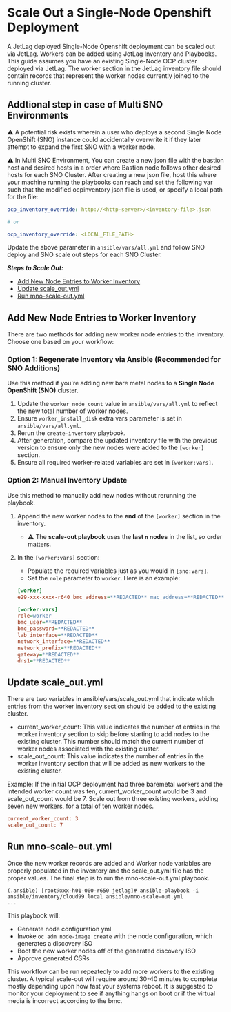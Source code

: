 # Scale Out a Single-Node Openshift Deployment

A JetLag deployed Single-Node Openshift deployment can be scaled out via JetLag. Workers can be added using JetLag Inventory and Playbooks. This guide assumes you have an existing Single-Node OCP cluster deployed via JetLag. The worker section in the JetLag inventory file should contain records that represent the worker nodes currently joined to the running cluster.

## Addtional step in case of Multi SNO Environments

⚠️ A potential risk exists wherein a user who deploys a second Single Node OpenShift (SNO) instance could accidentally overwrite it if they later attempt to expand the first SNO with a worker node.

⚠️ In Multi SNO Environment, You can create a new json file with the bastion host and desired hosts in a order where Bastion node follows other desired hosts for each SNO Cluster. After creating a new json file, host this where your machine running the playbooks can reach and set the following var such that the modified ocpinventory json file is used, or specify a local path for the file:

```yaml
ocp_inventory_override: http://<http-server>/<inventory-file>.json

# or

ocp_inventory_override: <LOCAL_FILE_PATH>
```

Update the above parameter in `ansible/vars/all.yml` and follow SNO deploy and SNO scale out steps for each SNO Cluster.

_**Steps to Scale Out:**_
- [Add New Node Entries to Worker Inventory](#add-new-node-entries-to-worker-inventory)
- [Update scale_out.yml](#update-scale_out.yml)
- [Run mno-scale-out.yml](#run-mno-scale-out.yml)

## Add New Node Entries to Worker Inventory

There are two methods for adding new worker node entries to the inventory. Choose one based on your workflow:

### Option 1: Regenerate Inventory via Ansible (Recommended for SNO Additions)

Use this method if you're adding new bare metal nodes to a **Single Node OpenShift (SNO)** cluster.

1. Update the `worker_node_count` value in `ansible/vars/all.yml` to reflect the new total number of worker nodes.
2. Ensure `worker_install_disk` extra vars parameter is set in `ansible/vars/all.yml`.
3. Rerun the `create-inventory` playbook.
4. After generation, compare the updated inventory file with the previous version to ensure only the new nodes were added to the `[worker]` section.
5. Ensure all required worker-related variables are set in `[worker:vars]`.

### Option 2: Manual Inventory Update

Use this method to manually add new nodes without rerunning the playbook.

1. Append the new worker nodes to the **end** of the `[worker]` section in the inventory.
   - ⚠️ The **scale-out playbook** uses the **last `n` nodes** in the list, so order matters.
2. In the `[worker:vars]` section:
   - Populate the required variables just as you would in `[sno:vars]`.
   - Set the `role` parameter to `worker`.
Here is an example:

   ```ini
   [worker]
   e29-xxx-xxxx-r640 bmc_address=**REDACTED** mac_address=**REDACTED**       lab_mac=**REDACTED** ip=**REDACTED** vendor=Dell install_disk=/dev/disk/by-path/pci-0000:18:00.0-scsi-0:2:0:0

   [worker:vars]
   role=worker
   bmc_user=**REDACTED**
   bmc_password=**REDACTED**
   lab_interface=**REDACTED**
   network_interface=**REDACTED**
   network_prefix=**REDACTED**
   gateway=**REDACTED**
   dns1=**REDACTED**
   ```



## Update scale_out.yml
There are two variables in ansible/vars/scale_out.yml that indicate which entries from the worker inventory section should be added to the existing cluster.

- current_worker_count: This value indicates the number of entries in the worker inventory section to skip before starting to add nodes to the existing cluster. This number should match the current number of worker nodes associated with the existing cluster.
- scale_out_count: This value indicates the number of entries in the worker inventory section that will be added as new workers to the existing cluster.

Example: If the initial OCP deployment had three baremetal workers and the intended worker count was ten, current_worker_count would be 3 and scale_out_count would be 7. Scale out from three existing workers, adding seven new workers, for a total of ten worker nodes.

   ```ini
   current_worker_count: 3
   scale_out_count: 7
   ```

## Run mno-scale-out.yml
Once the new worker records are added and Worker node variables are properly populated in the inventory and the scale_out.yml file has the proper values. The final step is to run the mno-scale-out.yml playbook.

```console
(.ansible) [root@xxx-h01-000-r650 jetlag]# ansible-playbook -i ansible/inventory/cloud99.local ansible/mno-scale-out.yml
...
```

This playbook will:
- Generate node configuration yml
- Invoke `oc adm node-image create` with the node configuration, which generates a discovery ISO
- Boot the new worker nodes off of the generated discovery ISO
- Approve generated CSRs

This workflow can be run repeatedly to add more workers to the existing cluster. A typical scale-out will require around 30-40 minutes to complete mostly depending upon how fast your systems reboot. It is suggested to monitor your deployment to see if anything hangs on boot or if the virtual media is incorrect according to the bmc.